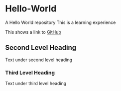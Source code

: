 # Hello-World
A Hello World repository
This is a learning experience

This shows a link to [GitHub](https://github.com/)

## Second Level Heading

Text under second level heading

### Third Level Heading

Text under third level heading

